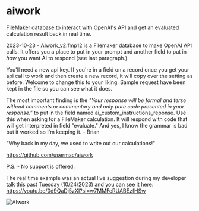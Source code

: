 # aiwork
FileMaker database to interact with OpenAI's API and get an evaluated calculation result back in real time. 

2023-10-23 - AIwork_v2.fmp12 is a Filemaker database to make OpenAI API calls. It offers you a place to put in your prompt and another field to put in *how* you want AI to respond (see last paragraph.)

You'll need a new api key. If you're in a field on a record once you get your api call to work and then create a new record, it will copy over the setting as before. Welcome to change this to your liking. Sample request have been kept in the file so you can see what it does.

The most important finding is the *"Your response will be formal and terse without comments or commentary and only pure code presented in your response."* to put in the field named ai_custom_instructions_reponse. Use this when asking for a FileMaker calculation. It will respond with code that will get interpreted in field "evaluate." And yes, I know the grammar is bad but it worked so I'm keeping it.  - Brian

"Why back in my day, we used to write out our calculations!"

https://github.com/usermac/aiwork

P.S. - No support is offered.

The real time example was an actual live suggestion during my developer talk this past Tuesday (10/24/2023) and you can see it here: https://youtu.be/0d9QaDj5zXI?si=w7MMFcRUABEzfHSw

![AIwork](https://github.com/usermac/aiwork/assets/4897287/33b62268-8304-4839-bff2-a16b22129da3)

